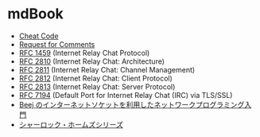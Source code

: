 # mdBook

- [Cheat Code](https://solareenlo.com/cheat/)
- [Request for Comments](https://solareenlo.com/rfcs/)
- [RFC 1459](https://solareenlo.com/rfc1459) (Internet Relay Chat Protocol)
- [RFC 2810](https://solareenlo.com/rfc2810) (Internet Relay Chat: Architecture)
- [RFC 2811](https://solareenlo.com/rfc2811) (Internet Relay Chat: Channel Management)
- [RFC 2812](https://solareenlo.com/rfc2812) (Internet Relay Chat: Client Protocol)
- [RFC 2813](https://solareenlo.com/rfc2813) (Internet Relay Chat: Server Protocol)
- [RFC 7194](https://solareenlo.com/rfc7194) (Default Port for Internet Relay Chat (IRC) via TLS/SSL)
- [Beej のインターネットソケットを利用したネットワークプログラミング入門](https://solareenlo.com/bgnet/)
- [シャーロック・ホームズシリーズ](https://solareenlo.com/221b/)
